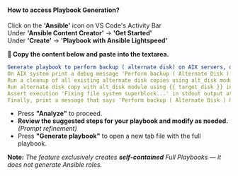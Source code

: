 #### **How to access Playbook Generation?**  
Click on the **'Ansible'** icon on VS Code's Activity Bar  
Under **'Ansible Content Creator'** -> **'Get Started'**  
Under **'Create'** -> **'Playbook with Ansible Lightspeed'**

**🎯 Copy the content below and paste into the textarea.**

```yaml
Generate playbook to perform backup ( alternate disk) on AIX servers, disable facts and them perform the following tasks:
On AIX system print a debug message 'Perform backup ( Alternate Disk ) is starting.'
Run a cleanup of all existing alternate disk copies using alt_disk module with the clean action with force and register the output
Run alternate disk copy with alt_disk module using {{ target_disk }} in targets and copy action
Assert execution 'Fixing file system superblock...' in stdout output at previous task
Finally, print a message that says 'Perform backup ( Alternate Disk ) has been successfully completed.'
```

- Press **"Analyze"** to proceed.
- **Review the suggested steps for your playbook and modify as needed.** _(Prompt refinement)_
- Press **"Generate playbook"** to open a new tab file with the full playbook.

**Note:** _The feature exclusively creates **self-contained** Full Playbooks — it does not generate Ansible roles._
